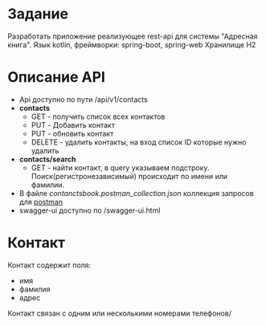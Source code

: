 # Задание
Разработать приложение реализующее rest-api для системы "Адресная книга". 
Язык kotlin, фреймворки: spring-boot, spring-web
Хранилище H2

# Описание API

* Api доступно по пути /api/v1/contacts
* **contacts**    
    * GET - получить список всех контактов
    * PUT - Добавить контакт
    * PUT - обновить контакт
    * DELETE - удалить контакты, на вход список ID которые нужно удалить
* **contacts/search**
    * GET - найти контакт, в query указываем подстроку. Поиск(регистронезависимый) происходит по имени или фамилии.
* В файле _contanctsbook.postman_collection.json_ коллекция запросов для [postman](https://www.postman.com/)
* swagger-ui доступно по /swagger-ui.html
 

# Контакт
Контакт содержит поля:
* имя 
* фамилия
* адрес

Контакт связан с одним или несколькими номерами телефонов/  